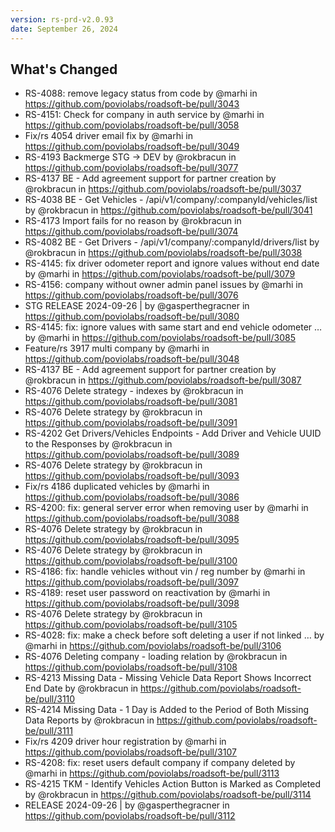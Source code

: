 ```yaml
---
version: rs-prd-v2.0.93
date: September 26, 2024
---
```


## What's Changed
* RS-4088: remove legacy status from code by @marhi in https://github.com/poviolabs/roadsoft-be/pull/3043
* RS-4151: Check for company in auth service by @marhi in https://github.com/poviolabs/roadsoft-be/pull/3058
* Fix/rs 4054 driver email fix by @marhi in https://github.com/poviolabs/roadsoft-be/pull/3049
* RS-4193 Backmerge STG -> DEV by @rokbracun in https://github.com/poviolabs/roadsoft-be/pull/3077
* RS-4137 BE - Add agreement support for partner creation by @rokbracun in https://github.com/poviolabs/roadsoft-be/pull/3037
* RS-4038 BE - Get Vehicles - /api/v1/company/:companyId/vehicles/list by @rokbracun in https://github.com/poviolabs/roadsoft-be/pull/3041
* RS-4173 Import fails for no reason by @rokbracun in https://github.com/poviolabs/roadsoft-be/pull/3074
* RS-4082 BE - Get Drivers - /api/v1/company/:companyId/drivers/list by @rokbracun in https://github.com/poviolabs/roadsoft-be/pull/3038
* RS-4145: fix driver odometer report and ignore values without end date by @marhi in https://github.com/poviolabs/roadsoft-be/pull/3079
* RS-4156: company without owner admin panel issues by @marhi in https://github.com/poviolabs/roadsoft-be/pull/3076
* STG RELEASE 2024-09-26 | by @gasperthegracner in https://github.com/poviolabs/roadsoft-be/pull/3080
* RS-4145: fix: ignore values with same start and end vehicle odometer … by @marhi in https://github.com/poviolabs/roadsoft-be/pull/3085
* Feature/rs 3917 multi company by @marhi in https://github.com/poviolabs/roadsoft-be/pull/3048
* RS-4137 BE - Add agreement support for partner creation by @rokbracun in https://github.com/poviolabs/roadsoft-be/pull/3087
* RS-4076 Delete strategy - indexes by @rokbracun in https://github.com/poviolabs/roadsoft-be/pull/3081
* RS-4076 Delete strategy by @rokbracun in https://github.com/poviolabs/roadsoft-be/pull/3091
* RS-4202 Get Drivers/Vehicles Endpoints - Add Driver and Vehicle UUID to the Responses by @rokbracun in https://github.com/poviolabs/roadsoft-be/pull/3089
* RS-4076 Delete strategy by @rokbracun in https://github.com/poviolabs/roadsoft-be/pull/3093
* Fix/rs 4186 duplicated vehicles by @marhi in https://github.com/poviolabs/roadsoft-be/pull/3086
* RS-4200: fix: general server error when removing user by @marhi in https://github.com/poviolabs/roadsoft-be/pull/3088
* RS-4076 Delete strategy by @rokbracun in https://github.com/poviolabs/roadsoft-be/pull/3095
* RS-4076 Delete strategy by @rokbracun in https://github.com/poviolabs/roadsoft-be/pull/3100
* RS-4186: fix: handle vehicles without vin / reg number by @marhi in https://github.com/poviolabs/roadsoft-be/pull/3097
* RS-4189: reset user password on reactivation by @marhi in https://github.com/poviolabs/roadsoft-be/pull/3098
* RS-4076 Delete strategy by @rokbracun in https://github.com/poviolabs/roadsoft-be/pull/3105
* RS-4028: fix: make a check before soft deleting a user if not linked … by @marhi in https://github.com/poviolabs/roadsoft-be/pull/3106
* RS-4076 Deleting company - loading relation by @rokbracun in https://github.com/poviolabs/roadsoft-be/pull/3108
* RS-4213 Missing Data - Missing Vehicle Data Report Shows Incorrect End Date by @rokbracun in https://github.com/poviolabs/roadsoft-be/pull/3110
* RS-4214 Missing Data - 1 Day is Added to the Period of Both Missing Data Reports by @rokbracun in https://github.com/poviolabs/roadsoft-be/pull/3111
* Fix/rs 4209 driver hour registration by @marhi in https://github.com/poviolabs/roadsoft-be/pull/3107
* RS-4208: fix: reset users default company if company deleted by @marhi in https://github.com/poviolabs/roadsoft-be/pull/3113
* RS-4215 TKM - Identify Vehicles Action Button is Marked as Completed by @rokbracun in https://github.com/poviolabs/roadsoft-be/pull/3114
* RELEASE 2024-09-26 | by @gasperthegracner in https://github.com/poviolabs/roadsoft-be/pull/3112